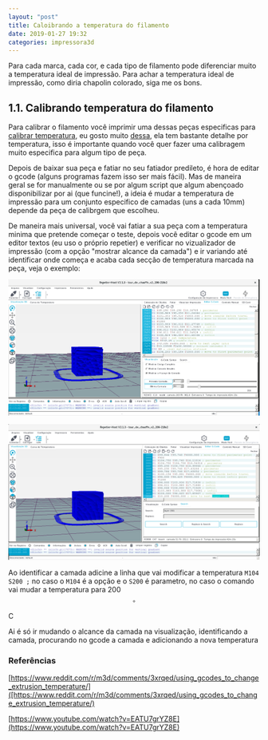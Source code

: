 ```yaml
---
layout: "post"
title: Caloibrando a temperatura do filamento
date: 2019-01-27 19:32
categories: impressora3d
---
```


Para cada marca, cada cor, e cada tipo de filamento pode diferenciar muito a temperatura ideal de impressão. Para achar a temperatura ideal de impressão, como diria chapolin colorado, siga me os bons.


## 1.1. Calibrando temperatura do filamento

Para calibrar o filamento você imprimir uma dessas peças especificas para [calibrar temperatura](https://www.thingiverse.com/thing:1579403), eu gosto muito [dessa](https://www.thingiverse.com/thing:1807517), ela tem bastante detalhe por temperatura, isso é importante quando você quer fazer uma calibragem muito especifica para algum tipo de peça.

Depois de baixar sua peça e fatiar no seu fatiador predileto, é hora de editar o gcode (alguns programas fazem isso ser mais fácil). Mas de maneira geral se for manualmente ou se por algum script que algum abençoado disponibilizar por ai (que funcine!), a ideia é mudar a temperatura de impressão para um conjunto especifico de camadas (uns a cada 10mm) depende da peça de calibrgem que escolheu.

De maneira mais universal, você vai fatiar a sua peça com a temperatura minima que pretende começar o teste, depois você editar o gcode em um editor textos (eu uso o próprio repetier)  e verificar no vizualizador de impressão (com a opção "mostrar alcance da camada") e ir variando até identificar onde começa e acaba cada secção de temperatura marcada na peça, veja o exemplo:

![Camadas](/assets/images/alcancecamada.png)

![gcode](/assets/images/identicargcode.png)

Ao identificar a camada adicine a linha que vai modificar a temperatura `M104 S200 ;` no caso o `M104` é a opção e o `S200` é parametro, no caso o comando vai mudar a temperatura para 200$$ ^\circ $$ C

Ai é só ir mudando o alcance da camada na visualização, identificando a camada, procurando no gcode a camada e adicionando a nova temperatura

### Referências

[https://www.reddit.com/r/m3d/comments/3xrqed/using_gcodes_to_change_extrusion_temperature/]([https://www.reddit.com/r/m3d/comments/3xrqed/using_gcodes_to_change_extrusion_temperature/)

[https://www.youtube.com/watch?v=EATU7grYZ8E](https://www.youtube.com/watch?v=EATU7grYZ8E)